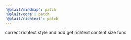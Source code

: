 ```yaml
---
'@plait/mindmap': patch
'@plait/core': patch
'@plait/richtext': patch
---
```


correct richtext style and add get richtext content size func
